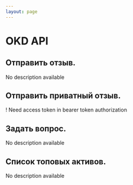 ```yaml
---
layout: page
---
```


# OKD API

<GlobalAuth />

## Отправить отзыв.
No description available

<InteractiveOKDAPIEndpoint1 />

## Отправить приватный отзыв.
! Need access token in bearer token authorization

<InteractiveOKDAPIEndpoint2 />

## Задать вопрос.
No description available

<InteractiveOKDAPIEndpoint3 />

## Список топовых активов.
No description available

<InteractiveOKDAPIEndpoint4 />

<script setup>
import InteractiveOKDAPIEndpoint1 from '../../.vitepress/theme/components/InteractiveOKDAPIEndpoint1.vue'
import InteractiveOKDAPIEndpoint2 from '../../.vitepress/theme/components/InteractiveOKDAPIEndpoint2.vue'
import InteractiveOKDAPIEndpoint3 from '../../.vitepress/theme/components/InteractiveOKDAPIEndpoint3.vue'
import InteractiveOKDAPIEndpoint4 from '../../.vitepress/theme/components/InteractiveOKDAPIEndpoint4.vue'
import GlobalAuth from '../../.vitepress/theme/components/GlobalAuth.vue'
import SimpleOutline from '../../.vitepress/theme/components/SimpleOutline.vue'
</script>

<SimpleOutline :items="[
  { text: 'Send feedback.', anchor: '#send-feedback' },
  { text: 'Send private feedback.', anchor: '#send-private-feedback' },
  { text: 'Send question.', anchor: '#send-question' },
  { text: 'List top assets.', anchor: '#list-top-assets' }
]" />
